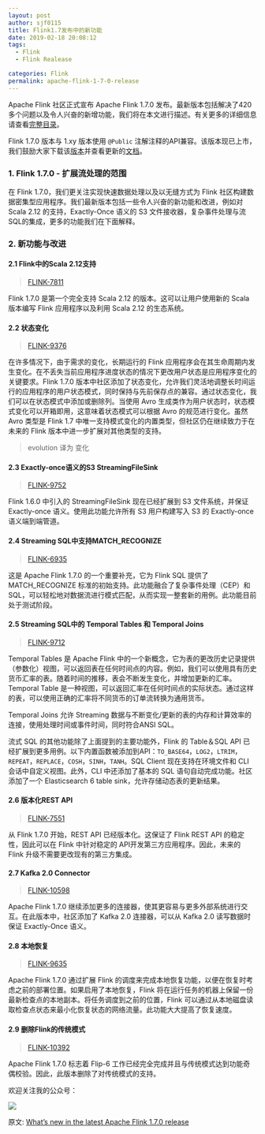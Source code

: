```yaml
---
layout: post
author: sjf0115
title: Flink1.7发布中的新功能
date: 2019-02-18 20:08:12
tags:
  - Flink
  - Flink Realease

categories: Flink
permalink: apache-flink-1-7-0-release
---
```


Apache Flink 社区正式宣布 Apache Flink 1.7.0 发布。最新版本包括解决了420多个问题以及令人兴奋的新增功能，我们将在本文进行描述。有关更多的详细信息请查看[完整目录](https://issues.apache.org/jira/secure/ReleaseNote.jspa?projectId=12315522&version=12343585)。

Flink 1.7.0 版本与 1.xy 版本使用 `@Public` 注解注释的API兼容。该版本现已上市，我们鼓励大家下载该[版本](http://flink.apache.org/downloads.html)并查看更新的[文档](https://ci.apache.org/projects/flink/flink-docs-release-1.7/)。

### 1. Flink 1.7.0 - 扩展流处理的范围

在 Flink 1.7.0，我们更关注实现快速数据处理以及以无缝方式为 Flink 社区构建数据密集型应用程序。我们最新版本包括一些令人兴奋的新功能和改进，例如对 Scala 2.12 的支持，Exactly-Once 语义的 S3 文件接收器，复杂事件处理与流SQL的集成，更多的功能我们在下面解释。

### 2. 新功能与改进

#### 2.1 Flink中的Scala 2.12支持

> [FLINK-7811](https://issues.apache.org/jira/browse/FLINK-7811)

Flink 1.7.0 是第一个完全支持 Scala 2.12 的版本。这可以让用户使用新的 Scala 版本编写 Flink 应用程序以及利用 Scala 2.12 的生态系统。

#### 2.2 状态变化

> [FLINK-9376](https://issues.apache.org/jira/browse/FLINK-9376)

在许多情况下，由于需求的变化，长期运行的 Flink 应用程序会在其生命周期内发生变化。在不丢失当前应用程序进度状态的情况下更改用户状态是应用程序变化的关键要求。Flink 1.7.0 版本中社区添加了状态变化，允许我们灵活地调整长时间运行的应用程序的用户状态模式，同时保持与先前保存点的兼容。通过状态变化，我们可以在状态模式中添加或删除列。当使用 Avro 生成类作为用户状态时，状态模式变化可以开箱即用，这意味着状态模式可以根据 Avro 的规范进行变化。虽然 Avro 类型是 Flink 1.7 中唯一支持模式变化的内置类型，但社区仍在继续致力于在未来的 Flink 版本中进一步扩展对其他类型的支持。
> evolution 译为 变化

#### 2.3 Exactly-once语义的S3 StreamingFileSink

> [FLINK-9752](https://issues.apache.org/jira/browse/FLINK-9752)

Flink 1.6.0 中引入的 StreamingFileSink 现在已经扩展到 S3 文件系统，并保证 Exactly-once 语义。使用此功能允许所有 S3 用户构建写入 S3 的 Exactly-once 语义端到端管道。

#### 2.4 Streaming SQL中支持MATCH_RECOGNIZE

> [FLINK-6935](https://issues.apache.org/jira/browse/FLINK-6935)

这是 Apache Flink 1.7.0 的一个重要补充，它为 Flink SQL 提供了 MATCH_RECOGNIZE 标准的初始支持。此功能融合了复杂事件处理（CEP）和SQL，可以轻松地对数据流进行模式匹配，从而实现一整套新的用例。此功能目前处于测试阶段。

#### 2.5 Streaming SQL中的 Temporal Tables 和 Temporal Joins

> [FLINK-9712](https://issues.apache.org/jira/browse/FLINK-9712)

Temporal Tables 是 Apache Flink 中的一个新概念，它为表的更改历史记录提供（参数化）视图，可以返回表在任何时间点的内容。例如，我们可以使用具有历史货币汇率的表。随着时间的推移，表会不断发生变化，并增加更新的汇率。Temporal Table 是一种视图，可以返回汇率在任何时间点的实际状态。通过这样的表，可以使用正确的汇率将不同货币的订单流转换为通用货币。

Temporal Joins 允许 Streaming 数据与不断变化/更新的表的内存和计算效率的连接，使用处理时间或事件时间，同时符合ANSI SQL。

流式 SQL 的其他功能除了上面提到的主要功能外，Flink 的 Table＆SQL API 已经扩展到更多用例。以下内置函数被添加到API：`TO_BASE64`，`LOG2`，`LTRIM`，` REPEAT`，`REPLACE`，`COSH`，`SINH`，`TANH`。SQL Client 现在支持在环境文件和 CLI 会话中自定义视图。此外，CLI 中还添加了基本的 SQL 语句自动完成功能。社区添加了一个 Elasticsearch 6 table sink，允许存储动态表的更新结果。

#### 2.6 版本化REST API

> [FLINK-7551](https://issues.apache.org/jira/browse/FLINK-7551)

从 Flink 1.7.0 开始，REST API 已经版本化。这保证了 Flink REST API 的稳定性，因此可以在 Flink 中针对稳定的 API开发第三方应用程序。因此，未来的 Flink 升级不需要更改现有的第三方集成。

#### 2.7 Kafka 2.0 Connector

> [FLINK-10598](https://issues.apache.org/jira/browse/FLINK-10598)

Apache Flink 1.7.0 继续添加更多的连接器，使其更容易与更多外部系统进行交互。在此版本中，社区添加了 Kafka 2.0 连接器，可以从 Kafka 2.0 读写数据时保证 Exactly-Once 语义。

#### 2.8 本地恢复

> [FLINK-9635](https://issues.apache.org/jira/browse/FLINK-9635)

Apache Flink 1.7.0 通过扩展 Flink 的调度来完成本地恢复功能，以便在恢复时考虑之前的部署位置。如果启用了本地恢复，Flink 将在运行任务的机器上保留一份最新检查点的本地副本。将任务调度到之前的位置，Flink 可以通过从本地磁盘读取检查点状态来最小化恢复状态的网络流量。此功能大大提高了恢复速度。

#### 2.9 删除Flink的传统模式

> [FLINK-10392](https://issues.apache.org/jira/browse/FLINK-10392)

Apache Flink 1.7.0 标志着 Flip-6 工作已经完全完成并且与传统模式达到功能奇偶校验。因此，此版本删除了对传统模式的支持。

欢迎关注我的公众号：

![](https://github.com/sjf0115/PubLearnNotes/blob/master/image/Other/%E5%85%AC%E4%BC%97%E5%8F%B7.jpg?raw=true)

原文: [What’s new in the latest Apache Flink 1.7.0 release](https://www.ververica.com/blog/apache-flink-1-7-0-release)
